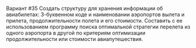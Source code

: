 Вариант #35
Создать структуру для хранения информации об авиабилетах: 3-буквенном коде и наименовании аэропортов вылета и прилета, продолжительности полета и его стоимости. Составить с ее использованием программу поиска оптимальной стратегии перелета из одного аэропорта в другой по критериям оптимизации продолжительности или стоимости авиапутешествия.
